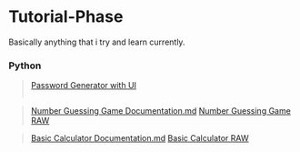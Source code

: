 # Tutorial-Phase

Basically anything that i try and learn currently.

### Python

>[Password Generator with UI](https://github.com/Yu-0n/tutorial-phase/blob/main/password_gen/Password_Generator.py)
>
> <img src="">

>[Number Guessing Game Documentation.md](https://github.com/Yu-0n/tutorial-phase/blob/main/number-guess_v1/number-gg_rvmp.md)
>[Number Guessing Game RAW](https://github.com/Yu-0n/tutorial-phase/blob/main/number-guess_v1/number-guess-game.py)


>[Basic Calculator Documentation.md](https://github.com/Yu-0n/tutorial-phase/blob/main/calculator/calc_doc.md)
>[Basic Calculator RAW](https://github.com/Yu-0n/tutorial-phase/blob/main/calculator/calculator.py)